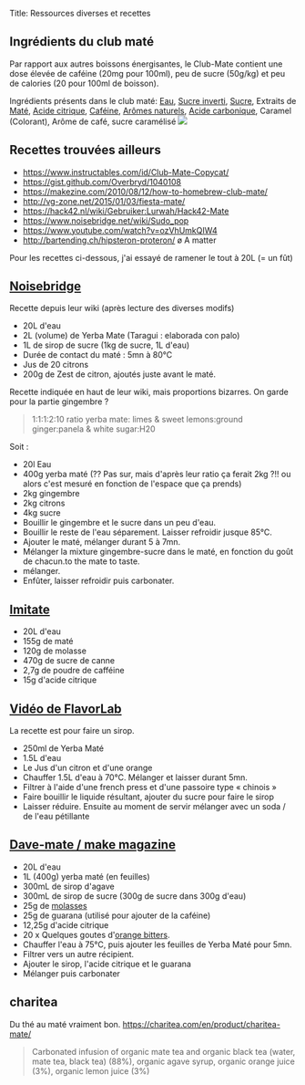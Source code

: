 Title: Ressources diverses et recettes

## Ingrédients du club maté

Par rapport aux autres boissons énergisantes, le Club-Mate contient une dose élevée de caféine (20mg pour 100ml), peu de sucre (50g/kg) et peu de calories (20 pour 100ml de boisson).

Ingrédients présents dans le club maté: [Eau](https://fr.wikipedia.org/wiki/Eau), [Sucre inverti](https://fr.wikipedia.org/wiki/Sucre_inverti), [Sucre](https://fr.wikipedia.org/wiki/Sucre), Extraits de [Maté](https://fr.wikipedia.org/wiki/Maté), [Acide citrique](https://fr.wikipedia.org/wiki/Acide_citrique), [Caféine](https://fr.wikipedia.org/wiki/Caféine), [Arômes naturels](https://fr.wikipedia.org/wiki/Arôme_naturel), [Acide carbonique](https://fr.wikipedia.org/wiki/Acide_carbonique), Caramel (Colorant), Arôme de café, sucre caramélisé
![](https://i.imgur.com/17gWeN3.jpg)

## Recettes trouvées ailleurs

- https://www.instructables.com/id/Club-Mate-Copycat/
- https://gist.github.com/Overbryd/1040108
- https://makezine.com/2010/08/12/how-to-homebrew-club-mate/
- http://vg-zone.net/2015/01/03/fiesta-mate/
- https://hack42.nl/wiki/Gebruiker:Lurwah/Hack42-Mate
- https://www.noisebridge.net/wiki/Sudo_pop
- https://www.youtube.com/watch?v=ozVhUmkQIW4
- http://bartending.ch/hipsteron-proteron/ ø A matter

Pour les recettes ci-dessous, j'ai essayé de ramener le tout à 20L (= un fût)

## [Noisebridge](https://www.noisebridge.net/wiki/Sudo_pop)

Recette depuis leur wiki (après lecture des diverses modifs)

- 20L d'eau
- 2L (volume) de Yerba Mate (Taragui : elaborada con palo)
- 1L de sirop de sucre (1kg de sucre, 1L d'eau)
- Durée de contact du maté : 5mn à 80°C
- Jus de 20 citrons
- 200g de Zest de citron, ajoutés juste avant le maté.

 Recette indiquée en haut de leur wiki, mais proportions bizarres. On garde pour la partie gingembre ?

> 1:1:1:2:10 ratio yerba mate: limes & sweet lemons:ground ginger:panela & white sugar:H20

Soit : 

- 20l Eau
- 400g yerba maté (?? Pas sur, mais d'après leur ratio ça ferait 2kg ?!! ou alors c'est mesuré en fonction de l'espace que ça prends)
- 2kg gingembre
- 2kg citrons
- 4kg sucre
- Bouillir le gingembre et le sucre dans un peu d'eau.
- Bouillir le reste de l'eau séparement. Laisser refroidir jusque 85°C.
- Ajouter le maté, mélanger durant 5 à 7mn.
- Mélanger la mixture gingembre-sucre dans le maté, en fonction du goût de chacun.to the mate to taste.
- mélanger.
- Enfûter, laisser refroidir puis carbonater.

## [Imitate](https://gist.github.com/Overbryd/1040108)

- 20L d'eau
- 155g de maté
- 120g de molasse
- 470g de sucre de canne
- 2,7g de poudre de cafféine
- 15g d'acide citrique

## [Vidéo de FlavorLab](https://www.youtube.com/watch?v=ozVhUmkQIW4)

La recette est pour faire un sirop.

- 250ml de Yerba Maté
- 1.5L d'eau
- Le Jus d'un citron et d'une orange
- Chauffer 1.5L d'eau à 70°C. Mélanger et laisser durant 5mn.
- Filtrer à l'aide d'une french press et d'une passoire type « chinois »
- Faire bouillir le liquide résultant, ajouter du sucre pour faire le sirop
- Laisser réduire. Ensuite au moment de servir mélanger avec un soda / de l'eau pétillante

## [Dave-mate / make magazine](https://makezine.com/2010/08/12/how-to-homebrew-club-mate/)

- 20L d'eau 
- 1L (400g) yerba maté (en feuilles)
- 300mL de sirop d'agave
- 300mL de sirop de sucre (300g de sucre dans 300g d'eau)
- 25g de [molasses](https://fr.wikipedia.org/wiki/M%C3%A9lasse)
- 25g de guarana (utilisé pour ajouter de la caféine)
- 12,25g d'acide citrique
- 20 x Quelques goutes d'[orange bitters](https://fr.wikipedia.org/wiki/Orange_bitters).
- Chauffer l'eau à 75°C, puis ajouter les feuilles de Yerba Maté pour 5mn.
- Filtrer vers un autre récipient.
- Ajouter le sirop, l'acide citrique et le guarana
- Mélanger puis carbonater

## charitea

Du thé au maté vraiment bon.
https://charitea.com/en/product/charitea-mate/

> Carbonated infusion of organic mate tea and organic black tea (water, mate tea, black tea) (88%), organic agave syrup, organic orange juice (3%), organic lemon juice (3%) 
